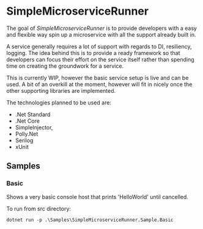# SimpleMicroserviceRunner

The goal of *SimpleMicroserviceRunner* is to provide developers with a easy and flexible way spin up a microservice with all the support already built in. 

A service generally requires a lot of support with regards to DI, resiliency, logging. The idea behind this is to provide a ready framework so that developers can focus their effort on the service itself rather than spending time on creating the groundwork for a service.

This is currently WIP, however the basic service setup is live and can be used. A bit of an overkill at the moment, however will fit in nicely once the other supporting libraries are implemented.

The technologies planned to be used are:
* .Net Standard
* .Net Core
* SimpleInjector,
* Polly.Net
* Serilog
* xUnit

## Samples

### Basic
Shows a very basic console host that prints 'HelloWorld' until cancelled.

To run from src directory:
```
dotnet run -p .\Samples\SimpleMicroserviceRunner.Sample.Basic
```